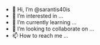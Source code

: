 - 👋 Hi, I’m @sarantis40is
- 👀 I’m interested in ...
- 🌱 I’m currently learning ...
- 💞️ I’m looking to collaborate on ...
- 📫 How to reach me ...

<!---
sarantis40is/sarantis40is is a ✨ special ✨ repository because its `README.md` (this file) appears on your GitHub profile.
You can click the Preview link to take a look at your changes.
--->
